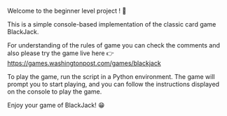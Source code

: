 Welcome to the beginner level project ! 👋

This is a simple console-based implementation of the classic card game BlackJack.

For understanding of the rules of game you can check the comments and 
also please try the game live here 👉 https://games.washingtonpost.com/games/blackjack

To play the game, run the script in a Python environment. The game will prompt you to start playing, and you can follow the instructions displayed on the console to play the game.

Enjoy your game of BlackJack! 😁
